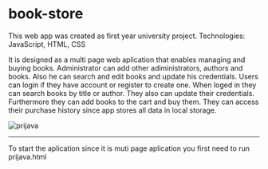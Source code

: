 # book-store

This web app was created as first year university project.
Technologies: JavaScript, HTML, CSS

It is designed as a multi page web aplication that enables managing and buying books.
Administrator can add other adiministrators, authors and books. Also he can search and edit books and update his credentials.
Users can login if they have account or register to create one.
When loged in they can search books by title or author. They also can update their credentials. Furthermore they can add books to the cart and buy them. They can access their purchase history since app stores all data in local storage.

![prijava](https://github.com/miroljubbrkic/book-store/assets/56221093/0bcdd84b-15a5-454a-a4c3-8385d5fc6668)


---


To start the aplication since it is muti page aplication you first need to run prijava.html
